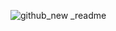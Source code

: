 
![github_new _readme](https://github.com/user-attachments/assets/ff77aef9-5ed7-4d66-8fb6-6861acc4bb74)
